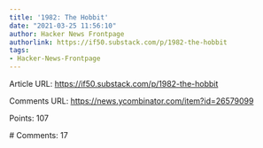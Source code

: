 ```yaml
---
title: '1982: The Hobbit'
date: "2021-03-25 11:56:10"
author: Hacker News Frontpage
authorlink: https://if50.substack.com/p/1982-the-hobbit
tags:
- Hacker-News-Frontpage
---
```


<p>Article URL: <a href="https://if50.substack.com/p/1982-the-hobbit">https://if50.substack.com/p/1982-the-hobbit</a></p>
<p>Comments URL: <a href="https://news.ycombinator.com/item?id=26579099">https://news.ycombinator.com/item?id=26579099</a></p>
<p>Points: 107</p>
<p># Comments: 17</p>
